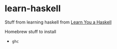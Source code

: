 # learn-haskell

Stuff from learning haskell from [Learn You a Haskell](http://learnyouahaskell.com)

Homebrew stuff to install

- `ghc`
